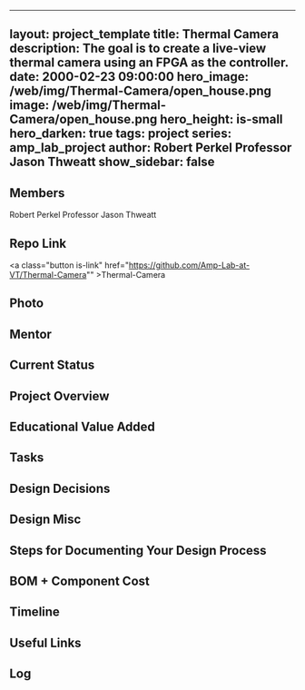 
---
layout: project_template
title: Thermal Camera
description: The goal is to create a live-view thermal camera using an FPGA as the controller.
date: 2000-02-23 09:00:00
hero_image: /web/img/Thermal-Camera/open_house.png
image: /web/img/Thermal-Camera/open_house.png
hero_height: is-small
hero_darken: true
tags: project
series: amp_lab_project
author: Robert Perkel
Professor Jason Thweatt
show_sidebar: false
---



## Members
Robert Perkel
Professor Jason Thweatt

## Repo Link
<a class="button is-link" href="https://github.com/Amp-Lab-at-VT/Thermal-Camera"" >Thermal-Camera</a>

## Photo

## Mentor

## Current Status

## Project Overview


## Educational Value Added


## Tasks

## Design Decisions

## Design Misc

## Steps for Documenting Your Design Process

## BOM + Component Cost

## Timeline

## Useful Links

## Log
            